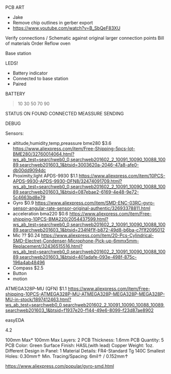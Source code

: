 PCB ART
 - Jake
 - Remove chip outlines in gerber export
 - https://www.youtube.com/watch?v=B_SbQeF83XU

Verify connections / Schematic against original
larger connection points
Bill of materials
Order
Reflow oven


Base station


LEDS!
- Battery indicator
- Connected to base station
- Paired

BATTERY
>10 30 50 70 90

STATUS
ON FOUND CONNECTED MEASSURE SENDING

DEBUG


Sensors:
- altitude,humidity,temp,preassure bme280 $3.6 https://www.aliexpress.com/item/Free-Shipping-5pcs-lot-BME280/32760014064.html?ws_ab_test=searchweb0_0,searchweb201602_2_10091_10090_10088_10089,searchweb201603_1&btsid=3003620a-2046-47a8-afe0-db00dd9094dc
- Proximity,light APDS-9930 $1.1 https://www.aliexpress.com/item/10PCS-APDS-9930-APDS-9930-DFN8/32474091709.html?ws_ab_test=searchweb0_0,searchweb201602_2_10091_10090_10088_10089,searchweb201603_1&btsid=087ebae2-6169-4e48-9e72-5c4663bd8e79
- Gyro $0.9 https://www.aliexpress.com/item/SMD-ENC-03RC-gyro-sensor-angular-rate-sensor-original-authentic/32693378811.html
- acceleration bma220 $0.6 https://www.aliexpress.com/item/Free-shipping-10PCS-BMA220/2054437599.html?ws_ab_test=searchweb0_0,searchweb201602_2_10091_10090_10088_10089,searchweb201603_1&btsid=234f4f1f-b872-49d8-b6ba-c7f1f2095012
- Mic ?? $0.24 https://www.aliexpress.com/item/20-Pcs-Cylindrical-SMD-Electret-Condenser-Microphone-Pick-up-6mmx5mm-Replacement/32436515516.html?ws_ab_test=searchweb0_0,searchweb201602_2_10091_10090_10088_10089,searchweb201603_1&btsid=401adafe-093e-498f-875c-196a4ab48496
- Compass $2.5
- Button 
- motion

ATMEGA328P-MU (QFN) $1.1 https://www.aliexpress.com/item/Free-shipping-10PCS-ATMEGA328P-MU-ATMEGA328P-MEGA328P-MEGA328P-MU-in-stock/1897412463.html?ws_ab_test=searchweb0_0,searchweb201602_2_10091_10090_10088_10089,searchweb201603_1&btsid=f1937e20-f144-49e6-8099-f23d87ae8902

easyEDA

4.2


100mm Max* 100mm Max
Layers: 2
PCB Thickness: 1.6mm
PCB Quantity: 5
PCB Color: Green
Surface Finish: HASL(with lead)
Copper Weight: 1oz.
Different Design in Panel: 1
Material Details: FR4-Standard Tg 140C
Smallest Holes: 0.30mm↑
Min. Tracing/Spacing: 6mil↑ / 0.152mm↑

https://www.aliexpress.com/popular/gyro-smd.html
